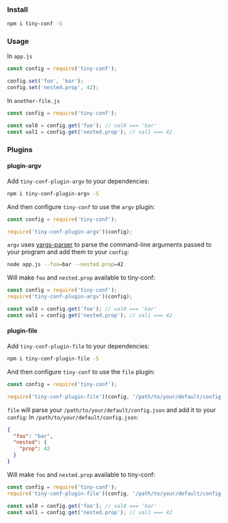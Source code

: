 ### Install
```sh
npm i tiny-conf -S
```

### Usage
In `app.js`
```js
const config = require('tiny-conf');

config.set('foo', 'bar');
config.set('nested.prop', 42);
```
In `another-file.js`
```js
const config = require('tiny-conf');

const val0 = config.get('foo'); // val0 === 'bar'   
const val1 = config.get('nested.prop'); // val1 === 42
```

### Plugins
#### plugin-argv
Add `tiny-conf-plugin-argv` to your dependencies:
```sh
npm i tiny-conf-plugin-argv -S
```
And then configure `tiny-conf` to use the `argv` plugin:
```js
const config = require('tiny-conf');

require('tiny-conf-plugin-argv')(config);
```
`argv` uses [yargs-parser]() to parse the command-line arguments passed to your program and add them to your `config`:
```sh
node app.js --foo=bar --nested.prop=42
```
Will make `foo` and `nested.prop` available to tiny-conf:
```js
const config = require('tiny-conf');
require('tiny-conf-plugin-argv')(config);

const val0 = config.get('foo'); // val0 === 'bar'   
const val1 = config.get('nested.prop'); // val1 === 42
```
#### plugin-file
Add `tiny-conf-plugin-file` to your dependencies:
```sh
npm i tiny-conf-plugin-file -S
```
And then configure `tiny-conf` to use the `file` plugin:
```js
const config = require('tiny-conf');

require('tiny-conf-plugin-file')(config, '/path/to/your/default/config.json');
```
`file` will parse your `/path/to/your/default/config.json` and add it to your `config`:
In `/path/to/your/default/config.json`:
```json
{
  "foo": "bar",
  "nested": {
    "prop": 42
  }
}
```
Will make `foo` and `nested.prop` available to tiny-conf:
```js
const config = require('tiny-conf');
require('tiny-conf-plugin-file')(config, '/path/to/your/default/config.json');

const val0 = config.get('foo'); // val0 === 'bar'   
const val1 = config.get('nested.prop'); // val1 === 42
```
